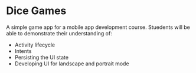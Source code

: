 # Dice Games

A simple game app for a mobile app development course. Stuedents will be able to demonstrate their understanding of:

* Activity lifecycle
* Intents
* Persisting the UI state
* Developing UI for landscape and portrait mode
